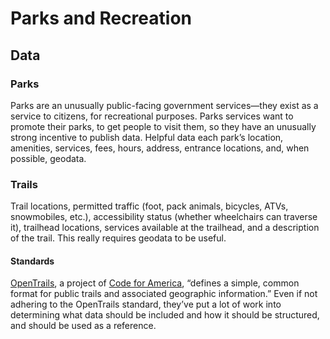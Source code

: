 # Parks and Recreation

## Data

### Parks

Parks are an unusually public-facing government services—they exist as a service to citizens, for recreational purposes. Parks services want to promote their parks, to get people to visit them, so they have an unusually strong incentive to publish data. Helpful data each park’s location, amenities, services, fees, hours, address, entrance locations, and, when possible, geodata.

### Trails

Trail locations, permitted traffic (foot, pack animals, bicycles, ATVs, snowmobiles, etc.), accessibility status (whether wheelchairs can traverse it), trailhead locations, services available at the trailhead, and a description of the trail. This really requires geodata to be useful.

#### Standards

[OpenTrails](http://www.opentraildata.org/), a project of [Code for America](http://www.codeforamerica.org/), “defines a simple, common format for public trails and associated geographic information.” Even if not adhering to the OpenTrails standard, they’ve put a lot of work into determining what data should be included and how it should be structured, and should be used as a reference.
